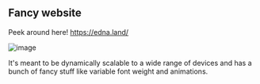 ## Fancy website

Peek around here! https://edna.land/

![image](https://github.com/user-attachments/assets/e270a513-ec5b-4908-937d-cbc6bc8ca0b3)

It's meant to be dynamically scalable to a wide range of devices and has a bunch of fancy stuff like variable font weight and animations.

